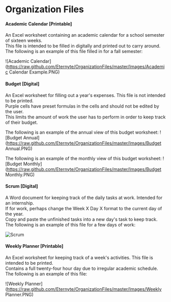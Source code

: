 # Organization Files

#### Academic Calendar [Printable]
An Excel worksheet containing an academic calendar for a school semester of sixteen weeks.  
This file is intended to be filled in digitally and printed out to carry around.  
The following is an example of this file filled in for a fall semester:

![Academic Calendar](https://raw.github.com/Eternyte/OrganizationFiles/master/Images/Academic Calendar Example.PNG)

#### Budget [Digital]
An Excel worksheet for filling out a year's expenses. This file is not intended to be printed.  
Purple cells have preset formulas in the cells and should not be edited by the user.  
This limits the amount of work the user has to perform in order to keep track of their budget.

The following is an example of the annual view of this budget worksheet:
![Budget Annual](https://raw.github.com/Eternyte/OrganizationFiles/master/Images/Budget Annual.PNG)

The following is an example of the monthly view of this budget worksheet:
![Budget Monthly](https://raw.github.com/Eternyte/OrganizationFiles/master/Images/Budget Monthly.PNG)

#### Scrum [Digital]
A Word document for keeping track of the daily tasks at work. Intended for an internship.  
If for work, perhaps change the Week X Day X format to the current day of the year.  
Copy and paste the unfinished tasks into a new day's task to keep track.  
The following is an example of this file for a few days of work:

![Scrum](https://raw.github.com/Eternyte/OrganizationFiles/master/Images/Scrum.PNG)

#### Weekly Planner [Printable]
An Excel worksheet for keeping track of a week's activities. This file is intended to be printed.  
Contains a full twenty-four hour day due to irregular academic schedule.  
The following is an example of this file:

![Weekly Planner](https://raw.github.com/Eternyte/OrganizationFiles/master/Images/Weekly Planner.PNG)
